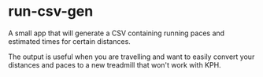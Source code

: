 # run-csv-gen

A small app that will generate a CSV containing running paces and estimated times for certain distances.

The output is useful when you are travelling and want to easily convert your distances and paces to a new treadmill that won't work with KPH.